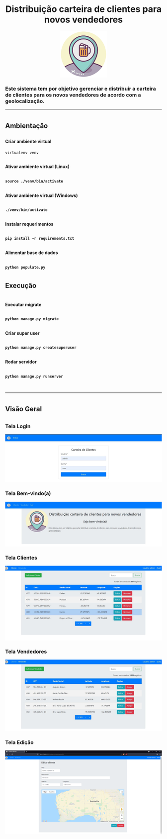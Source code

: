 <h1 align="center"> Distribuição carteira de clientes para novos vendedores </h1>
<div align="center">
  <img width="150" src="./static/cadastros/images/cerveja.png">
</div>
<h3> Este sistema tem por objetivo gerenciar e distribuir a carteira de clientes para os novos vendedores de acordo com a geolocalização. </h3>
<hr> 
<h2 style="padding: 10px 0px">Ambientação</h2>

<h4>Criar ambiente virtual</h4>

```
virtualenv venv
```

<h4 style="padding: 10px 0px">Ativar ambiente virtual (Linux)<h4>

```
source ./venv/bin/activate
```

<h4 style="padding: 10px 0px">Ativar ambiente virtual (Windows)<h4>

```
./venv/bin/activate
```

<h4 style="padding: 10px 0px">Instalar requerimentos<h4>

```
pip install -r requirements.txt
```

<h4 style="padding: 10px 0px">Alimentar base de dados<h4>

```
python populate.py
```

<h2 style="padding: 10px 0px">Execução</h2>

<h4 style="padding: 10px 0px">Executar migrate<h4>

```
python manage.py migrate
```

<h4 style="padding: 10px 0px">Criar super user<h4>

```
python manage.py createsuperuser
```

<h4 style="padding: 10px 0px">Rodar servidor<h4>

```
python manage.py runserver
```

<br>
<hr>

<h2 style="padding: 10px 0px"> Visão Geral </h2>

<h3> Tela Login </h3>
<img src="./static/cadastros/images/snapshots/login.jpg">

<br>

<h3> Tela Bem-vindo(a) </h3>
<img src="./static/cadastros/images/snapshots/bem-vindo.jpg">

<br>

<h3> Tela Clientes </h3>
<img src="./static/cadastros/images/snapshots/cliente.jpg">

<br>

<h3> Tela Vendedores </h3>
<img src="./static/cadastros/images/snapshots/vendedor.jpg">

<br>

<h3> Tela Edição </h3>
<img src="./static/cadastros/images/snapshots/edição.jpg">